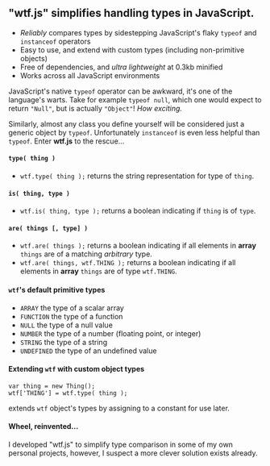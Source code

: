 ## "wtf.js" simplifies handling types in JavaScript.
  - *Reliably* compares types by sidestepping JavaScript's flaky `typeof` and `instanceof` operators
  - Easy to use, and extend with custom types (including non-primitive objects)
  - Free of dependencies, and *ultra lightweight* at 0.3kb minified
  - Works across all JavaScript environments

  JavaScript's native `typeof` operator can be awkward, it's one of the language's warts. Take for example `typeof null`, which one would expect to return `"Null"`, but is actually `"Object"`! *How exciting.*

  Similarly, almost any class you define yourself will be considered just a generic object by `typeof`. Unfortunately `instanceof` is even less helpful than `typeof`. Enter **wtf.js** to the rescue...

#### `type( thing )`
  - `wtf.type( thing );` returns the string representation for type of `thing`.

#### `is( thing, type )`
  - `wtf.is( thing, type );` returns a boolean indicating if `thing` is of `type`.

#### `are( things [, type] )`
  - `wtf.are( things );` returns a boolean indicating if all elements in **array** `things` are of a matching *arbitrary* type.
  - `wtf.are( things, wtf.THING );` returns a boolean indicating if all elements in **array** `things` are of type `wtf.THING`.

#### `wtf`'s default primitive types
  - `ARRAY` the type of a scalar array
  - `FUNCTION` the type of a function
  - `NULL` the type of a null value
  - `NUMBER` the type of a number (floating point, or integer)
  - `STRING` the type of a string
  - `UNDEFINED` the type of an undefined value

#### Extending `wtf` with custom object types
  ```
  var thing = new Thing();
  wtf['THING'] = wtf.type( thing );
  ```
  extends `wtf` object's types by assigning to a constant for use later.

#### Wheel, reinvented...
  I developed "wtf.js" to simplify type comparison in some of my own personal projects, however, I suspect a more clever solution exists already.
